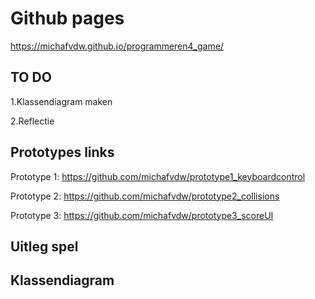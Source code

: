# Github pages

https://michafvdw.github.io/programmeren4_game/

## TO DO

1.Klassendiagram maken 

2.Reflectie


## Prototypes links 

Prototype 1: https://github.com/michafvdw/prototype1_keyboardcontrol

Prototype 2: https://github.com/michafvdw/prototype2_collisions

Prototype 3: https://github.com/michafvdw/prototype3_scoreUI

##  Uitleg spel 

## Klassendiagram

